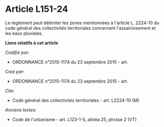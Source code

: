 # Article L151-24

Le règlement peut délimiter les zones mentionnées à l'article L. 2224-10 du code général des collectivités territoriales
concernant l'assainissement et les eaux pluviales.

**Liens relatifs à cet article**

_Codifié par_:

  - ORDONNANCE n°2015-1174 du 23 septembre 2015 - art.

_Créé par_:

  - ORDONNANCE n°2015-1174 du 23 septembre 2015 - art.

_Cite_:

  - Code général des collectivités territoriales - art. L2224-10 (M)

_Anciens textes_:

  - Code de l'urbanisme - art. L123-1-5, alinéa 25, phrase 2 (VT)

